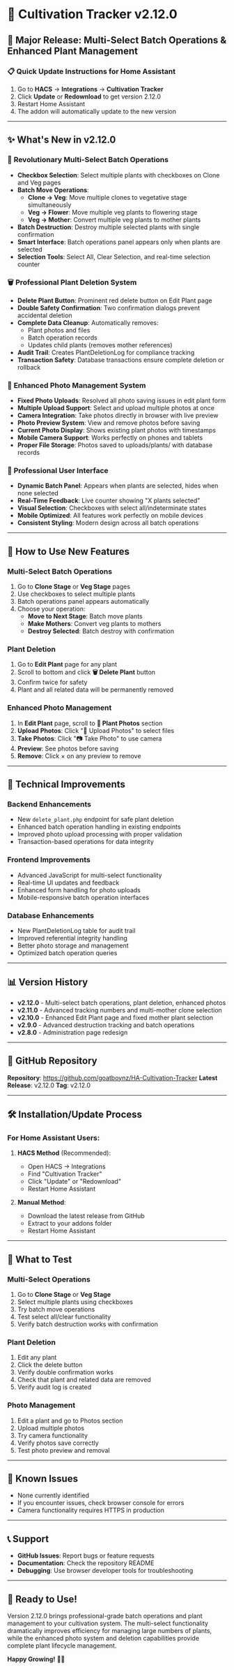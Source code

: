 # 🌿 Cultivation Tracker v2.12.0

## 🎉 **Major Release: Multi-Select Batch Operations & Enhanced Plant Management**

### 📋 **Quick Update Instructions for Home Assistant**
1. Go to **HACS** → **Integrations** → **Cultivation Tracker**
2. Click **Update** or **Redownload** to get version 2.12.0
3. Restart Home Assistant
4. The addon will automatically update to the new version

---

## ✨ **What's New in v2.12.0**

### 🔄 **Revolutionary Multi-Select Batch Operations**
- **Checkbox Selection**: Select multiple plants with checkboxes on Clone and Veg pages
- **Batch Move Operations**:
  - **Clone → Veg**: Move multiple clones to vegetative stage simultaneously
  - **Veg → Flower**: Move multiple veg plants to flowering stage
  - **Veg → Mother**: Convert multiple veg plants to mother plants
- **Batch Destruction**: Destroy multiple selected plants with single confirmation
- **Smart Interface**: Batch operations panel appears only when plants are selected
- **Selection Tools**: Select All, Clear Selection, and real-time selection counter

### 🗑️ **Professional Plant Deletion System**
- **Delete Plant Button**: Prominent red delete button on Edit Plant page
- **Double Safety Confirmation**: Two confirmation dialogs prevent accidental deletion
- **Complete Data Cleanup**: Automatically removes:
  - Plant photos and files
  - Batch operation records
  - Updates child plants (removes mother references)
- **Audit Trail**: Creates PlantDeletionLog for compliance tracking
- **Transaction Safety**: Database transactions ensure complete deletion or rollback

### 📸 **Enhanced Photo Management System**
- **Fixed Photo Uploads**: Resolved all photo saving issues in edit plant form
- **Multiple Upload Support**: Select and upload multiple photos at once
- **Camera Integration**: Take photos directly in browser with live preview
- **Photo Preview System**: View and remove photos before saving
- **Current Photo Display**: Shows existing plant photos with timestamps
- **Mobile Camera Support**: Works perfectly on phones and tablets
- **Proper File Storage**: Photos saved to uploads/plants/ with database records

### 🎨 **Professional User Interface**
- **Dynamic Batch Panel**: Appears when plants are selected, hides when none selected
- **Real-Time Feedback**: Live counter showing "X plants selected"
- **Visual Selection**: Checkboxes with select all/indeterminate states
- **Mobile Optimized**: All features work perfectly on mobile devices
- **Consistent Styling**: Modern design across all batch operations

---

## 🚀 **How to Use New Features**

### **Multi-Select Batch Operations**
1. Go to **Clone Stage** or **Veg Stage** pages
2. Use checkboxes to select multiple plants
3. Batch operations panel appears automatically
4. Choose your operation:
   - **Move to Next Stage**: Batch move plants
   - **Make Mothers**: Convert veg plants to mothers
   - **Destroy Selected**: Batch destroy with confirmation

### **Plant Deletion**
1. Go to **Edit Plant** page for any plant
2. Scroll to bottom and click **🗑️ Delete Plant** button
3. Confirm twice for safety
4. Plant and all related data will be permanently removed

### **Enhanced Photo Management**
1. In **Edit Plant** page, scroll to **📸 Plant Photos** section
2. **Upload Photos**: Click "📁 Upload Photos" to select files
3. **Take Photos**: Click "📷 Take Photo" to use camera
4. **Preview**: See photos before saving
5. **Remove**: Click × on any preview to remove

---

## 🔧 **Technical Improvements**

### **Backend Enhancements**
- New `delete_plant.php` endpoint for safe plant deletion
- Enhanced batch operation handling in existing endpoints
- Improved photo upload processing with proper validation
- Transaction-based operations for data integrity

### **Frontend Improvements**
- Advanced JavaScript for multi-select functionality
- Real-time UI updates and feedback
- Enhanced form handling for photo uploads
- Mobile-responsive batch operation interfaces

### **Database Enhancements**
- New PlantDeletionLog table for audit trail
- Improved referential integrity handling
- Better photo storage and management
- Optimized batch operation queries

---

## 📊 **Version History**
- **v2.12.0** - Multi-select batch operations, plant deletion, enhanced photos
- **v2.11.0** - Advanced tracking numbers and multi-mother clone selection
- **v2.10.0** - Enhanced Edit Plant page and fixed mother plant selection
- **v2.9.0** - Advanced destruction tracking and batch operations
- **v2.8.0** - Administration page redesign

---

## 🔗 **GitHub Repository**
**Repository**: https://github.com/goatboynz/HA-Cultivation-Tracker
**Latest Release**: v2.12.0
**Tag**: v2.12.0

---

## 🛠️ **Installation/Update Process**

### **For Home Assistant Users:**
1. **HACS Method** (Recommended):
   - Open HACS → Integrations
   - Find "Cultivation Tracker"
   - Click "Update" or "Redownload"
   - Restart Home Assistant

2. **Manual Method**:
   - Download the latest release from GitHub
   - Extract to your addons folder
   - Restart Home Assistant

---

## 🎯 **What to Test**

### **Multi-Select Operations**
1. Go to **Clone Stage** or **Veg Stage**
2. Select multiple plants using checkboxes
3. Try batch move operations
4. Test select all/clear functionality
5. Verify batch destruction works with confirmation

### **Plant Deletion**
1. Edit any plant
2. Click the delete button
3. Verify double confirmation works
4. Check that plant and related data are removed
5. Verify audit log is created

### **Photo Management**
1. Edit a plant and go to Photos section
2. Upload multiple photos
3. Try camera functionality
4. Verify photos save correctly
5. Test photo preview and removal

---

## 🐛 **Known Issues**
- None currently identified
- If you encounter issues, check browser console for errors
- Camera functionality requires HTTPS in production

---

## 📞 **Support**
- **GitHub Issues**: Report bugs or feature requests
- **Documentation**: Check the repository README
- **Debugging**: Use browser developer tools for troubleshooting

---

## 🎉 **Ready to Use!**
Version 2.12.0 brings professional-grade batch operations and plant management to your cultivation system. The multi-select functionality dramatically improves efficiency for managing large numbers of plants, while the enhanced photo system and deletion capabilities provide complete plant lifecycle management.

**Happy Growing!** 🌿✨